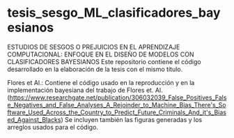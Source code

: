 # tesis_sesgo_ML_clasificadores_bayesianos
ESTUDIOS DE SESGOS O PREJUICIOS EN EL APRENDIZAJE COMPUTACIONAL: ENFOQUE EN EL DISEÑO DE MODELOS CON CLASIFICADORES BAYESIANOS
Este repositorio contiene el código desarrollado en la elaboración de la tesis con el mismo título.


Flores et Al.: Contiene el código usado en la reproducción y en la implementación bayesiana del trabajo de Flores et. Al. (https://www.researchgate.net/publication/306032039_False_Positives_False_Negatives_and_False_Analyses_A_Rejoinder_to_Machine_Bias_There's_Software_Used_Across_the_Country_to_Predict_Future_Criminals_And_it's_Biased_Against_Blacks)
               Se incluyen también las figuras generadas y los arreglos usados para el código.
